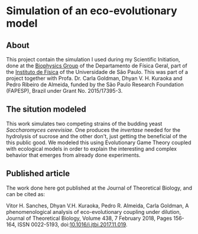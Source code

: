 # Simulation of an eco-evolutionary model


## About
This project contain the simulation I used during my Scientific Initiation, done at the [Biophysics Group](http://fig.if.usp.br/%7Ebiofisic/index_en.html) of the Departamento de Física Geral, part of the [Instituto de Física](http://portal.if.usp.br/ifusp/en/welcome-ifusp) of the Universidade de São Paulo. This was part of a project together with Profa. Dr. Carla Goldman, Dhyan V. H. Kuraoka and Pedro Ribeiro de Almeida, funded by the São Paulo Research Foundation (FAPESP), Brazil under Grant No. 2015/17395-3.


## The sitution modeled
This work simulates two competing strains of the budding yeast *Saccharomyces cerevisiae*. One produces the *invertase* needed for the hydrolysis of sucrose and the other don't, just getting the beneficial of the this public good. We modeled this using Evolutionary Game Theory coupled with ecological models in order to explain the interesting and complex behavior that emerges from already done experiments.


## Published article
The work done here got published at the Journal of Theoretical Biology, and can be cited as:

Vitor H. Sanches, Dhyan V.H. Kuraoka, Pedro R. Almeida, Carla Goldman, A phenomenological analysis of eco-evolutionary coupling under dilution, Journal of Theoretical Biology, Volume 438, 7 February 2018, Pages 156-164, ISSN 0022-5193, doi:[10.1016/j.jtbi.2017.11.019](https://doi.org/10.1016/j.jtbi.2017.11.019).

